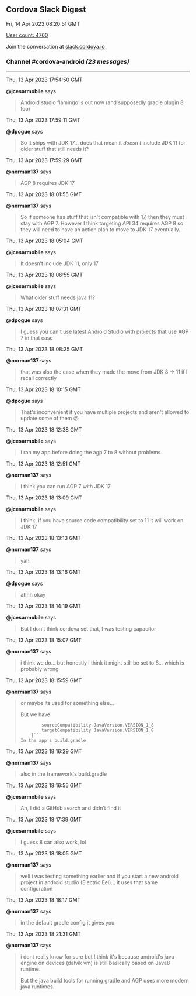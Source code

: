 ## Cordova Slack Digest
Fri, 14 Apr 2023 08:20:51 GMT

[User count: 4760](https://cordova.slack.com/)


Join the conversation at [slack.cordova.io](http://slack.cordova.io/)

### __Channel #cordova-android__ _(23 messages)_
---

Thu, 13 Apr 2023 17:54:50 GMT

__@jcesarmobile__ says 
> Android studio flamingo is out now (and supposedly gradle plugin 8 too)
> 

Thu, 13 Apr 2023 17:59:11 GMT

__@dpogue__ says 
> So it ships with JDK 17... does that mean it _doesn't_ include JDK 11 for older stuff that still needs it?
> 

Thu, 13 Apr 2023 17:59:29 GMT

__@norman137__ says 
> AGP 8 requires JDK 17
> 

Thu, 13 Apr 2023 18:01:55 GMT

__@norman137__ says 
> So if someone has stuff that isn't compatible with 17, then they must stay with AGP 7. However I think targeting API 34 requires AGP 8 so they will need to have an action plan to move to JDK 17 eventually.
> 

Thu, 13 Apr 2023 18:05:04 GMT

__@jcesarmobile__ says 
> It doesn’t include JDK 11, only 17
> 

Thu, 13 Apr 2023 18:06:55 GMT

__@jcesarmobile__ says 
> What older stuff needs java 11?
> 

Thu, 13 Apr 2023 18:07:31 GMT

__@dpogue__ says 
> I guess you can't use latest Android Studio with projects that use AGP 7 in that case
> 

Thu, 13 Apr 2023 18:08:25 GMT

__@norman137__ says 
> that was also the case when they made the move from JDK 8 -&gt; 11 if I recall correctly
> 

Thu, 13 Apr 2023 18:10:15 GMT

__@dpogue__ says 
> That's inconvenient if you have multiple projects and aren't allowed to update some of them 😕
> 

Thu, 13 Apr 2023 18:12:38 GMT

__@jcesarmobile__ says 
> I ran my app before doing the agp 7 to 8 without problems
> 

Thu, 13 Apr 2023 18:12:51 GMT

__@norman137__ says 
> I think you can run AGP 7 with JDK 17
> 

Thu, 13 Apr 2023 18:13:09 GMT

__@jcesarmobile__ says 
> I think, if you have source code compatibility set to 11 it will work on JDK 17
> 

Thu, 13 Apr 2023 18:13:13 GMT

__@norman137__ says 
> yah
> 

Thu, 13 Apr 2023 18:13:16 GMT

__@dpogue__ says 
> ahhh okay
> 

Thu, 13 Apr 2023 18:14:19 GMT

__@jcesarmobile__ says 
> But I don’t think cordova set that, I was testing capacitor 
> 

Thu, 13 Apr 2023 18:15:07 GMT

__@norman137__ says 
> i think we do... but honestly I think it might still be set to 8... which is probably wrong
> 

Thu, 13 Apr 2023 18:15:59 GMT

__@norman137__ says 
> or maybe its used for something else...
> 
> But we have
> 
> ```compileOptions {
>         sourceCompatibility JavaVersion.VERSION_1_8
>         targetCompatibility JavaVersion.VERSION_1_8
>     }```
> In the app's build.gradle
> 

Thu, 13 Apr 2023 18:16:29 GMT

__@norman137__ says 
> also in the framework's build.gradle
> 

Thu, 13 Apr 2023 18:16:55 GMT

__@jcesarmobile__ says 
> Ah, I did a GitHub search and didn’t find it
> 

Thu, 13 Apr 2023 18:17:39 GMT

__@jcesarmobile__ says 
> I guess 8 can also work, lol
> 

Thu, 13 Apr 2023 18:18:05 GMT

__@norman137__ says 
> well i was testing something earlier and if you start a new android project in android studio (Electric Eel)... it uses that same configuration
> 

Thu, 13 Apr 2023 18:18:17 GMT

__@norman137__ says 
> in the default gradle config it gives you
> 

Thu, 13 Apr 2023 18:21:31 GMT

__@norman137__ says 
> i dont really know for sure but I think it's because android's java engine on devices (dalvik vm) is still basically based on Java8 runtime.
> 
> But the java build tools for running gradle and AGP uses more modern java runtimes.
> 
